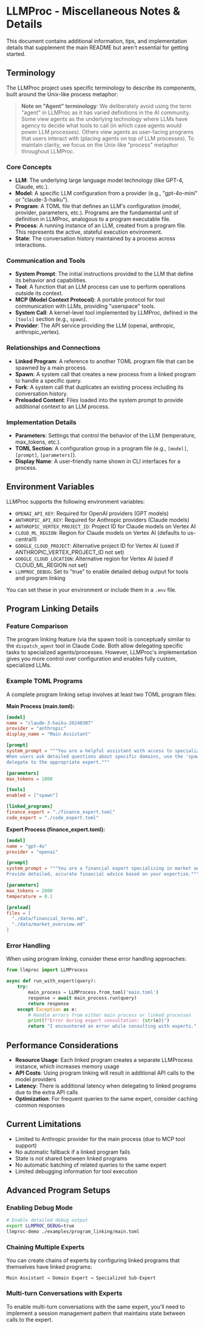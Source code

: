 # LLMProc - Miscellaneous Notes & Details

This document contains additional information, tips, and implementation details that supplement the main README but aren't essential for getting started.

## Terminology

The LLMProc project uses specific terminology to describe its components, built around the Unix-like process metaphor:

> **Note on "Agent" terminology**: We deliberately avoid using the term "agent" in LLMProc as it has varied definitions in the AI community. Some view agents as the underlying technology where LLMs have agency to decide what tools to call (in which case agents would power LLM processes). Others view agents as user-facing programs that users interact with (placing agents on top of LLM processes). To maintain clarity, we focus on the Unix-like "process" metaphor throughout LLMProc.

### Core Concepts

- **LLM**: The underlying large language model technology (like GPT-4, Claude, etc.).
- **Model**: A specific LLM configuration from a provider (e.g., "gpt-4o-mini" or "claude-3-haiku").
- **Program**: A TOML file that defines an LLM's configuration (model, provider, parameters, etc.). Programs are the fundamental unit of definition in LLMProc, analogous to a program executable file.
- **Process**: A running instance of an LLM, created from a program file. This represents the active, stateful execution environment.
- **State**: The conversation history maintained by a process across interactions.

### Communication and Tools

- **System Prompt**: The initial instructions provided to the LLM that define its behavior and capabilities.
- **Tool**: A function that an LLM process can use to perform operations outside its context.
- **MCP (Model Context Protocol)**: A portable protocol for tool communication with LLMs, providing "userspace" tools.
- **System Call**: A kernel-level tool implemented by LLMProc, defined in the `[tools]` section (e.g., `spawn`).
- **Provider**: The API service providing the LLM (openai, anthropic, anthropic_vertex).

### Relationships and Connections

- **Linked Program**: A reference to another TOML program file that can be spawned by a main process.
- **Spawn**: A system call that creates a new process from a linked program to handle a specific query.
- **Fork**: A system call that duplicates an existing process including its conversation history.
- **Preloaded Content**: Files loaded into the system prompt to provide additional context to an LLM process.

### Implementation Details

- **Parameters**: Settings that control the behavior of the LLM (temperature, max_tokens, etc.).
- **TOML Section**: A configuration group in a program file (e.g., `[model]`, `[prompt]`, `[parameters]`).
- **Display Name**: A user-friendly name shown in CLI interfaces for a process.

## Environment Variables

LLMProc supports the following environment variables:

- `OPENAI_API_KEY`: Required for OpenAI providers (GPT models)
- `ANTHROPIC_API_KEY`: Required for Anthropic providers (Claude models)
- `ANTHROPIC_VERTEX_PROJECT_ID`: Project ID for Claude models on Vertex AI
- `CLOUD_ML_REGION`: Region for Claude models on Vertex AI (defaults to us-central1)
- `GOOGLE_CLOUD_PROJECT`: Alternative project ID for Vertex AI (used if ANTHROPIC_VERTEX_PROJECT_ID not set)
- `GOOGLE_CLOUD_LOCATION`: Alternative region for Vertex AI (used if CLOUD_ML_REGION not set)
- `LLMPROC_DEBUG`: Set to "true" to enable detailed debug output for tools and program linking

You can set these in your environment or include them in a `.env` file.

## Program Linking Details

### Feature Comparison

The program linking feature (via the spawn tool) is conceptually similar to the `dispatch_agent` tool in Claude Code. Both allow delegating specific tasks to specialized agents/processes. However, LLMProc's implementation gives you more control over configuration and enables fully custom, specialized LLMs.

### Example TOML Programs

A complete program linking setup involves at least two TOML program files:

**Main Process (main.toml):**
```toml
[model]
name = "claude-3-haiku-20240307"
provider = "anthropic"
display_name = "Main Assistant"

[prompt]
system_prompt = """You are a helpful assistant with access to specialized experts.
When users ask detailed questions about specific domains, use the 'spawn' tool to 
delegate to the appropriate expert."""

[parameters]
max_tokens = 1000

[tools]
enabled = ["spawn"]

[linked_programs]
finance_expert = "./finance_expert.toml"
code_expert = "./code_expert.toml"
```

**Expert Process (finance_expert.toml):**
```toml
[model]
name = "gpt-4o"
provider = "openai"

[prompt]
system_prompt = """You are a financial expert specializing in market analysis and investment strategies.
Provide detailed, accurate financial advice based on your expertise."""

[parameters]
max_tokens = 2000
temperature = 0.1

[preload]
files = [
  "./data/financial_terms.md",
  "./data/market_overview.md"
]
```

### Error Handling

When using program linking, consider these error handling approaches:

```python
from llmproc import LLMProcess

async def run_with_expert(query):
    try:
        main_process = LLMProcess.from_toml('main.toml')
        response = await main_process.run(query)
        return response
    except Exception as e:
        # Handle errors from either main process or linked processes
        print(f"Error during expert consultation: {str(e)}")
        return "I encountered an error while consulting with experts."
```

## Performance Considerations

- **Resource Usage**: Each linked program creates a separate LLMProcess instance, which increases memory usage
- **API Costs**: Using program linking will result in additional API calls to the model providers
- **Latency**: There is additional latency when delegating to linked programs due to the extra API calls
- **Optimization**: For frequent queries to the same expert, consider caching common responses

## Current Limitations

- Limited to Anthropic provider for the main process (due to MCP tool support)
- No automatic fallback if a linked program fails
- State is not shared between linked programs
- No automatic batching of related queries to the same expert
- Limited debugging information for tool execution

## Advanced Program Setups

### Enabling Debug Mode

```bash
# Enable detailed debug output
export LLMPROC_DEBUG=true
llmproc-demo ./examples/program_linking/main.toml
```

### Chaining Multiple Experts

You can create chains of experts by configuring linked programs that themselves have linked programs:

```
Main Assistant → Domain Expert → Specialized Sub-Expert
```

### Multi-turn Conversations with Experts

To enable multi-turn conversations with the same expert, you'll need to implement a session management pattern that maintains state between calls to the expert.